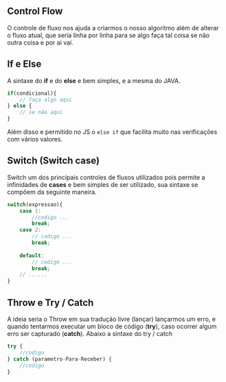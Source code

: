 ## Control Flow

O controle de fluxo nos ajuda a criarmos o nosso algoritmo além de alterar o fluxo atual, que seria linha por linha para se algo faça tal coisa se não outra coisa e por ai vai.

## If e Else

A sintaxe do **if** e do **else** e bem simples, e a mesma do JAVA.
```js
if(condicional){
    // faça algo aqui
} else {
    // se não aqui
}
```
Além disso e permitido no JS o ```else if``` que facilita muito nas verificações com vários valores.

## Switch (Switch case)

Switch um dos principais controles de fluxos utilizados pois permite a infinidades de **cases** e bem simples de ser utilizado, sua sintaxe se compõem da seguinte maneira.
```js
switch(expressao){
    case 1:
        //codigo ...
        break;
    case 2: 
        // codigo ...
        break;
    
    default:
        // codigo ...
        break;
    // ......
}
```

## Throw e Try / Catch

A ideia seria o Throw em sua tradução livre (lançar) lançarmos um erro, e quando tentarmos executar um bloco de código (**try**), caso ocorrer algum erro ser capturado (**catch**). Abaixo a sintaxe do try / catch
```js
try {
    //codigo
} catch (parametro-Para-Receber) {
    //codigo
}
```
